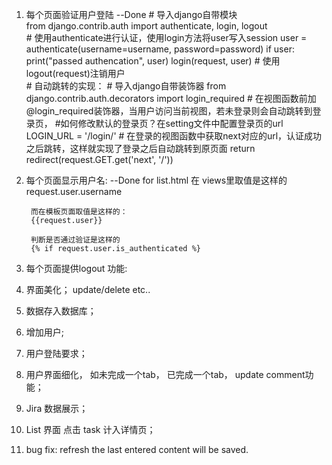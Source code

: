1. 每个页面验证用户登陆 
--Done
        # 导入django自带模块        
        from django.contrib.auth import authenticate, login, logout        
        # 使用authenticate进行认证，使用login方法将user写入session
        user = authenticate(username=username, password=password)
                if user:
                    print("passed authencation", user)
                    login(request, user)
        # 使用 logout(request)注销用户        
        # 自动跳转的实现：
        # 导入django自带装饰器
        from django.contrib.auth.decorators import  login_required
        # 在视图函数前加@login_required装饰器，当用户访问当前视图，若未登录则会自动跳转到登录页，
        #如何修改默认的登录页？在setting文件中配置登录页的url
        LOGIN_URL = '/login/'
        # 在登录的视图函数中获取next对应的url，认证成功之后跳转，这样就实现了登录之后自动跳转到原页面
        return redirect(request.GET.get('next', '/'))


2. 每个页面显示用户名:
--Done for list.html
        在 views里取值是这样的
        request.user.username

        而在模板页面取值是这样的：
        {{request.user}}

        判断是否通过验证是这样的
        {% if request.user.is_authenticated %}

3. 每个页面提供logout 功能:

2. 界面美化； update/delete etc..
3. 数据存入数据库；
4. 增加用户;
5. 用户登陆要求；
6. 用户界面细化， 如未完成一个tab， 已完成一个tab， update comment功能；
7. Jira 数据展示；
8. List 界面 点击 task 计入详情页；
9. bug fix: refresh the last entered content will be saved.